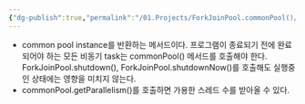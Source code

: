 ```yaml
---
{"dg-publish":true,"permalink":"/01.Projects/ForkJoinPool.commonPool()/","tags":["dev","java","async","thread","concurrent"],"noteIcon":""}
---
```


- common pool instance를 반환하는 메서드이다. 프로그램이 종료되기 전에 완료되어야 하는 모든 비동기 task는 commonPool() 메서드를 호출해야 한다. ForkJoinPool.shutdown(), ForkJoinPool.shutdownNow()를 호출해도 실행중인 상태에는 영향을 미치지 않는다.
- commonPool.getParallelism()를 호출하면 가용한 스레드 수를 받아올 수 있다.